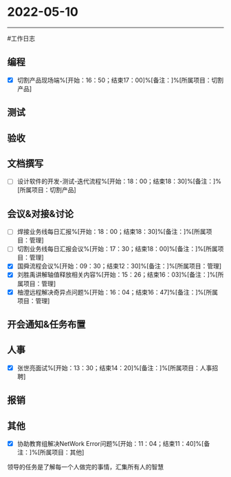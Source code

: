 # 2022-05-10 

---

#工作日志

## 编程
- [x] 切割产品现场端%[开始：16：50；结束17：00]%[备注：]%[所属项目：切割产品]


## 测试



## 验收 



## 文档撰写 
- [ ] 设计软件的开发-测试-迭代流程%[开始：18：00；结束18：30]%[备注：]%[所属项目：切割产品]


## 会议&对接&讨论

- [ ] 焊接业务线每日汇报%[开始：18：00；结束18：30]%[备注：]%[所属项目：管理]
- [ ] 切割业务线每日汇报会议%[开始：17：30；结束18：00]%[备注：]%[所属项目：管理]
- [x] 国舜流程会议%[开始：09：30；结束12：30]%[备注：]%[所属项目：管理]
- [x] 刘胜禹讲解轴值释放相关内容%[开始：15：26；结束16：03]%[备注：]%[所属项目：管理]
- [x] 柚澄远程解决奇异点问题%[开始：16：04；结束16：47]%[备注：]%[所属项目：管理]

## 开会通知&任务布置



## 人事
- [x] 张世亮面试%[开始：13：30；结束14：20]%[备注：]%[所属项目：人事招聘]


## 报销



## 其他
- [x] 协助教育组解决NetWork Error问题%[开始：11：04；结束11：40]%[备注：]%[所属项目：其他]



领导的任务是了解每一个人做完的事情，汇集所有人的智慧